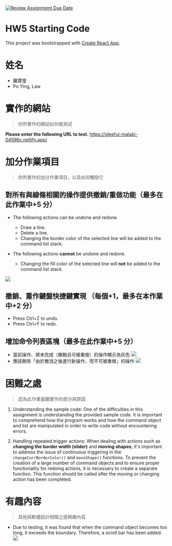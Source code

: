 [![Review Assignment Due Date](https://classroom.github.com/assets/deadline-readme-button-24ddc0f5d75046c5622901739e7c5dd533143b0c8e959d652212380cedb1ea36.svg)](https://classroom.github.com/a/JJ3jryix)

# HW5 Starting Code

This project was bootstrapped with [Create React App](https://github.com/facebook/create-react-app).

# 姓名

-   羅寶瑩
-   Po Ying, Law

# 實作的網站

> 你所實作的網站如何被測試

**Please enter the following URL to test.**
https://gleeful-malabi-04596c.netlify.app/

# 加分作業項目

> 你所實作的加分作業項目，以及如何觸發它

## 對所有與線條相關的操作提供撤銷/重做功能（最多在此作業中+5 分）

-   The following actions can be undone and redone.

    -   Draw a line.
    -   Delete a line.
    -   Changing the border color of the selected line will be added to the command list stack.

-   The following actions **cannot** be undone and redone.
    -   Changing the fill color of the selected line will **not** be added to the command list stack.

![](https://hackmd.io/_uploads/HJy8_yB4n.gif)

## 撤銷、重作鍵盤快捷鍵實現 （每個+1，最多在本作業中+2 分）

-   Press Ctrl+Z to undo.
-   Press Ctrl+Y to redo.

## 增加命令列表區塊（最多在此作業中+5 分）

-   當前操作、將未完成（撤銷且可被重做）的操作顯示為灰色
![](https://hackmd.io/_uploads/SJwlFJSNn.png)
-   應該刪除「由於撤消之後進行新操作，而不可被重做」的操作
![](https://hackmd.io/_uploads/B1bwtyrNh.gif)

# 困難之處

> 認為此作業最難實作的部分與原因

1. Understanding the sample code:
   One of the difficulties in this assignment is understanding the provided sample code. It is important to comprehend how the program works and how the command object and list are manipulated in order to write code without encountering errors.

2. Handling repeated trigger actions:
   When dealing with actions such as **changing the border width (slider)** and **moving shapes**, it's important to address the issue of continuous triggering in the `changeCurrBorderColor()` and `moveShape()` functions. To prevent the creation of a large number of command objects and to ensure proper functionality for redoing actions, it is necessary to create a separate function. This function should be called after the moving or changing action has been completed.

# 有趣內容

> 其他與軟體設計相關之感興趣內容

-   Due to testing, it was found that when the command object becomes too long, it exceeds the boundary. Therefore, a scroll bar has been added.
![](https://hackmd.io/_uploads/r1iE1eHVn.gif)
